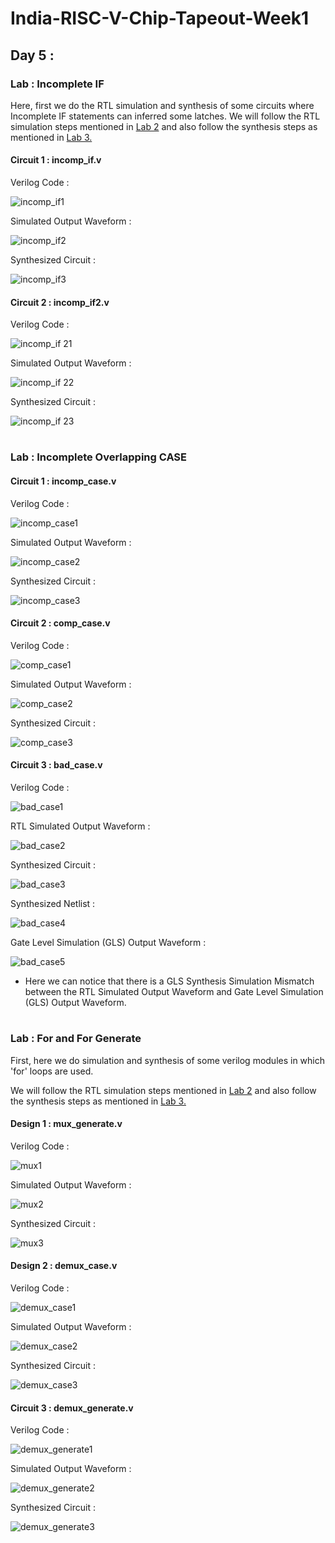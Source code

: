 # India-RISC-V-Chip-Tapeout-Week1

## Day 5 :
### Lab : Incomplete IF

Here, first we do the RTL simulation and synthesis of some circuits where Incomplete IF statements can inferred some latches. 
We will follow the RTL simulation steps mentioned in [Lab 2](https://github.com/sovandeyvlsi/India-RISC-V-Chip-Tapeout/tree/main/Week%201/Day%201#lab-2-d1sk2-l2-lab2--introduction-to-iverilog-gtkwave-part-1) and also follow the synthesis steps as mentioned in [Lab 3.](https://github.com/sovandeyvlsi/India-RISC-V-Chip-Tapeout/tree/main/Week%201/Day%201#lab-3-d1sk4-l1--yosys-1-good-mux)


#### Circuit 1 : incomp_if.v
Verilog Code :

![incomp_if1](https://github.com/user-attachments/assets/1ee9cedb-2e0e-459b-ba57-b6446b103866)


Simulated Output Waveform :

![incomp_if2](https://github.com/user-attachments/assets/cc53c5bd-2ec4-4adb-9b1f-c2750e36797f)


Synthesized Circuit :

![incomp_if3](https://github.com/user-attachments/assets/d1de78ca-346c-4e15-90f8-3d4eea23ab87)




#### Circuit 2 : incomp_if2.v
Verilog Code :


![incomp_if 21](https://github.com/user-attachments/assets/3daaaa5d-5a89-47ec-8021-a8dd99c1a3cf)


Simulated Output Waveform :


![incomp_if 22](https://github.com/user-attachments/assets/ffa514ff-bc72-4acc-98ff-7704b124dccd)


Synthesized Circuit :

![incomp_if 23](https://github.com/user-attachments/assets/0d5ee2d3-e218-48f9-b76b-1f1e36f48c3e)




# 
#  
# 
### Lab : Incomplete Overlapping CASE



#### Circuit 1 : incomp_case.v
Verilog Code :

![incomp_case1](https://github.com/user-attachments/assets/65f4bc8d-5ceb-464d-a50d-dc0b433818fd)


Simulated Output Waveform :

![incomp_case2](https://github.com/user-attachments/assets/5f33a036-0197-481c-b398-42e6b5b5f847)


Synthesized Circuit :

![incomp_case3](https://github.com/user-attachments/assets/dbe44dbf-1a54-4c66-9b51-efa4e6c7d483)


#### Circuit 2 : comp_case.v
Verilog Code :

![comp_case1](https://github.com/user-attachments/assets/4040e7f5-8a2b-4c95-a84c-744beb687501)


Simulated Output Waveform :


![comp_case2](https://github.com/user-attachments/assets/db36f701-e805-4b91-9f50-34cfae60d738)


Synthesized Circuit :

![comp_case3](https://github.com/user-attachments/assets/7a5dcd49-1432-4672-8a05-98f20f224d0b)



#### Circuit 3 : bad_case.v
Verilog Code :

![bad_case1](https://github.com/user-attachments/assets/fd33e2f5-d089-47d8-9a67-14e3c53d7eaa)


RTL Simulated Output Waveform :


![bad_case2](https://github.com/user-attachments/assets/cf1efc8c-fa60-4650-a991-5a59202ec712)


Synthesized Circuit :


![bad_case3](https://github.com/user-attachments/assets/be64ca0d-6bc9-4fe8-8476-bdfe795eab28)


Synthesized Netlist :


![bad_case4](https://github.com/user-attachments/assets/c615a6bc-c02f-4ecb-9625-21392b961493)


Gate Level Simulation (GLS) Output Waveform :


![bad_case5](https://github.com/user-attachments/assets/9261b121-e7ae-4791-9c54-b5d578b6aa23)


* Here we can notice that there is a  GLS Synthesis Simulation Mismatch between the RTL Simulated Output Waveform and Gate Level Simulation (GLS) Output Waveform.




# 
#  
# 

### Lab : For and For Generate

First, here we do simulation and synthesis of some verilog modules in which 'for' loops are used.

We will follow the RTL simulation steps mentioned in [Lab 2](https://github.com/sovandeyvlsi/India-RISC-V-Chip-Tapeout/tree/main/Week%201/Day%201#lab-2-d1sk2-l2-lab2--introduction-to-iverilog-gtkwave-part-1) and also follow the synthesis steps as mentioned in [Lab 3.](https://github.com/sovandeyvlsi/India-RISC-V-Chip-Tapeout/tree/main/Week%201/Day%201#lab-3-d1sk4-l1--yosys-1-good-mux)



#### Design 1 : mux_generate.v
Verilog Code :

![mux1](https://github.com/user-attachments/assets/4cd13039-dc42-488f-b560-228e8eef6a7c)


Simulated Output Waveform :

![mux2](https://github.com/user-attachments/assets/961dcab2-8e30-4388-8d51-2208967bb5ca)


Synthesized Circuit :

![mux3](https://github.com/user-attachments/assets/755d8b0c-892a-41e7-9dc9-e6ca6904806e)



#### Design 2 : demux_case.v
Verilog Code :

![demux_case1](https://github.com/user-attachments/assets/fea575b9-7a22-4c70-832b-78190006204c)


Simulated Output Waveform :

![demux_case2](https://github.com/user-attachments/assets/61b2b87d-dd32-4817-954a-9380b37b1555)


Synthesized Circuit :


![demux_case3](https://github.com/user-attachments/assets/eab1b40e-3cb7-4c96-b8ee-2cf7828c1066)



#### Circuit 3 : demux_generate.v
Verilog Code :

![demux_generate1](https://github.com/user-attachments/assets/774a6f36-8fbc-454b-b07c-799dd1f8b90b)


Simulated Output Waveform :

![demux_generate2](https://github.com/user-attachments/assets/15d18fbe-1279-4be8-8cb5-e8823cc96906)


Synthesized Circuit :

![demux_generate3](https://github.com/user-attachments/assets/5d8b26f0-e449-4944-88b0-0968846c1e17)




# 
#  
# 







